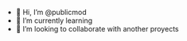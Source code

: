- 👋 Hi, I’m @publicmod
- 🌱 I’m currently learning 
- 💞️ I’m looking to collaborate with another proyects

<!---
publicmod/publicmod is a ✨ special ✨ repository because its `README.md` (this file) appears on your GitHub profile.
You can click the Preview link to take a look at your changes.
--->
